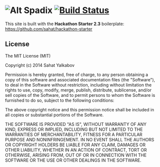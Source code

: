 ![Alt](http://upload.wikimedia.org/wikipedia/commons/2/22/Zantedeschia_albomaculata1.jpg)
Spadix [![Build Status](https://travis-ci.org/grandvizier/spadix.svg?branch=master)](https://travis-ci.org/grandvizier/spadix)
=======================
<!-- that's a collective commons image that i haven't figured out how to reference in the readme file yet: http://commons.wikimedia.org/wiki/File:Zantedeschia_albomaculata1.jpg -->

This site is built with the **Hackathon Starter 2.3** boilerplate: https://github.com/sahat/hackathon-starter

License
-------

The MIT License (MIT)

Copyright (c) 2014 Sahat Yalkabov

Permission is hereby granted, free of charge, to any person obtaining a copy of this software and associated documentation files (the "Software"), to deal in the Software without restriction, including without limitation the rights to use, copy, modify, merge, publish, distribute, sublicense, and/or sell copies of the Software, and to permit persons to whom the Software is furnished to do so, subject to the following conditions:

The above copyright notice and this permission notice shall be included in all copies or substantial portions of the Software.

THE SOFTWARE IS PROVIDED "AS IS", WITHOUT WARRANTY OF ANY KIND, EXPRESS OR IMPLIED, INCLUDING BUT NOT LIMITED TO THE WARRANTIES OF MERCHANTABILITY, FITNESS FOR A PARTICULAR PURPOSE AND NONINFRINGEMENT. IN NO EVENT SHALL THE AUTHORS OR COPYRIGHT HOLDERS BE LIABLE FOR ANY CLAIM, DAMAGES OR OTHER LIABILITY, WHETHER IN AN ACTION OF CONTRACT, TORT OR OTHERWISE, ARISING FROM, OUT OF OR IN CONNECTION WITH THE SOFTWARE OR THE USE OR OTHER DEALINGS IN THE SOFTWARE.

